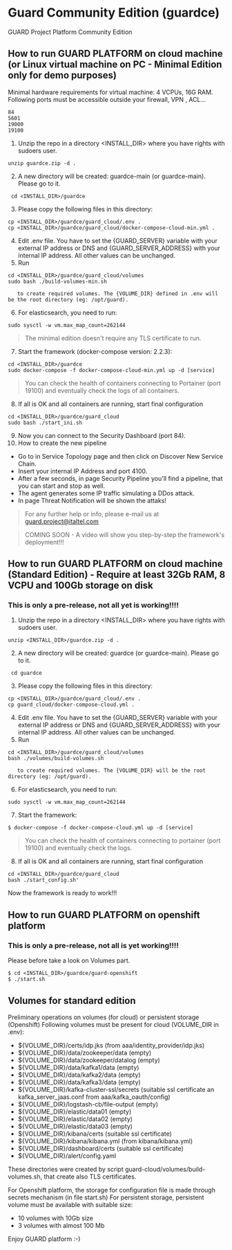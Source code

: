 # Guard Community Edition (guardce)
GUARD Project Platform Community Edition 


## How to run GUARD PLATFORM on cloud machine (or Linux virtual machine on PC - Minimal Edition only for demo purposes)

Minimal hardware requirements for virtual machine: 4 VCPUs, 16G RAM. 
Following ports must be accessible outside your firewall, VPN , ACL...
```
84
5601
19000
19100
```

1) Unzip the repo in a directory <INSTALL_DIR> where you have rights with sudoers user.
```console 
unzip guardce.zip -d .
```
2) A new directory will be created: guardce-main (or guardce-main). Please go to it.
```console
 cd <INSTALL_DIR>/guardce
```
3) Please copy the following files in this directory:
```console
cp <INSTALL_DIR>/guardce/guard_cloud/.env .
cp <INSTALL_DIR>/guardce/guard_cloud/docker-compose-cloud-min.yml .
```
4) Edit .env file. You have to set the {GUARD_SERVER} variable with your external IP address or DNS and {GUARD_SERVER_ADDRESS} with your internal IP address. All other values can be unchanged.
5) Run 
```console
cd <INSTALL_DIR>/guardce/guard_cloud/volumes
sudo bash ./build-volumes-min.sh
```
       to create required volumes. The {VOLUME_DIR} defined in .env will be the root directory (eg: /opt/guard).
6) For elasticsearch, you need to run:
```console
sudo sysctl -w vm.max_map_count=262144
```
>The minimal edition doesn't require any TLS certificate to run. 
7) Start the framework (docker-compose version: 2.2.3):
```console
cd <INSTALL_DIR>/guardce
sudo docker-compose -f docker-compose-cloud-min.yml up -d [service]
```
> You can check the health of containers connecting to Portainer (port 19100) and eventually check the logs of all containers.
8) If all is OK and all containers are running, start final configuration
```console
cd <INSTALL_DIR>/guardce/guard_cloud
sudo bash ./start_ini.sh
```

9) Now you can connect to the Security Dashboard (port 84).
10) How to create the new pipeline
* Go to in Service Topology page and then click on Discover New Service Chain. 
* Insert your internal IP Address and port 4100. 
* After a few seconds, in page Security Pipeline you'll find a pipeline, that you can start and stop as well.
* The agent generates some IP traffic simulating a DDos attack.
* In page Threat Notification will be shown the attaks! 

> For any further help or info, please e-mail us at guard.project@italtel.com

> COMING SOON - A video will show you step-by-step the framework's deployment!!!

## How to run GUARD PLATFORM on cloud machine (Standard Edition) - Require at least 32Gb RAM, 8 VCPU and 100Gb storage on disk
### This is only a pre-release, not all yet is working!!!!
1) Unzip the repo in a directory <INSTALL_DIR> where you have rights with sudoers user.
```console 
unzip <INSTALL_DIR>/guardce.zip -d .
```
2) A new directory will be created: guardce (or guardce-main). Please go to it.
```console
 cd guardce
```
3) Please copy the following files in this directory:
```console
cp <INSTALL_DIR>/guardce/guard_cloud/.env .
cp guard_cloud/docker-compose-cloud.yml .
```
4) Edit .env file. You have to set the {GUARD_SERVER} variable with your external IP address or DNS and {GUARD_SERVER_ADDRESS} with your internal IP address. All other values can be unchanged.
5) Run 
```console
cd <INSTALL_DIR>/guardce/guard_cloud/volumes
bash ./volumes/build-volumes.sh
```
       to create required volumes. The {VOLUME_DIR} will be the root directory (eg: /opt/guard).
6) For elasticsearch, you need to run:
```console
sudo sysctl -w vm.max_map_count=262144
```
7) Start the framework:
```console
$ docker-compose -f docker-compose-cloud.yml up -d [service]
```
> You can check the health of containers connecting to portainer (port 19100) and eventually check the logs.
8) If all is OK and all containers are running, start final configuration
```console
cd <INSTALL_DIR>/guardce/guard_cloud
bash ./start_config.sh'
```
Now the framework is ready to work!!!


## How to run GUARD PLATFORM on openshift platform
### This is only a pre-release, not all is yet working!!!!
Please before take a look on Volumes part.

```console
$ cd <INSTALL_DIR>/guardce/guard-openshift
$ ./start.sh
```


## Volumes for standard edition

Preliminary operations on volumes (for cloud) or persistent storage (Openshift)
Following volumes must be present for cloud (VOLUME_DIR in .env):
- ${VOLUME_DIR}/certs/idp.jks (from aaa/identity_provider/idp.jks)
- ${VOLUME_DIR}/data/zookeeper/data (empty)
- ${VOLUME_DIR}/data/zookeeper/datalog (empty)
- ${VOLUME_DIR}/data/kafka1/data (empty)
- ${VOLUME_DIR}/data/kafka2/data (empty)
- ${VOLUME_DIR}/data/kafka3/data (empty)
- ${VOLUME_DIR}/kafka-cluster-ssl/secrets (suitable ssl certificate an kafka_server_jaas.conf from aaa/kafka_oauth/config)
- ${VOLUME_DIR}/logstash-cb/file-output (empty)
- ${VOLUME_DIR}/elastic/data01 (empty)
- ${VOLUME_DIR}/elastic/data02 (empty)
- ${VOLUME_DIR}/elastic/data03 (empty)
- ${VOLUME_DIR}/kibana/certs (suitable ssl certificate)
- ${VOLUME_DIR}/kibana/kibana.yml (from kibana/kibana.yml)
- ${VOLUME_DIR}/dashboard/certs (suitable ssl certificate)
- ${VOLUME_DIR}/alert/config.yaml

These directories were created by script guard-cloud/volumes/build-volumes.sh, that create also TLS certificates.

For Openshift platform, the storage for configuration file is made through secrets mechanism (in file start.sh)
For persistent storage, persistent volume must be available with suitable size:
- 10 volumes with 10Gb size
- 3 volumes with almost 100 Mb



Enjoy GUARD platform :-)
